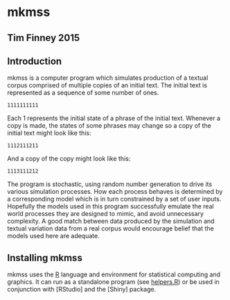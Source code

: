 # mkmss
## Tim Finney 2015

## Introduction

mkmss is a computer program which simulates production of a textual corpus comprised of multiple copies of an initial text. The initial text is represented as a sequence of some number of ones.

`1111111111`

Each 1 represents the initial state of a phrase of the initial text. Whenever a copy is made, the states of some phrases may change so a copy of the initial text might look like this:

`1112111211`

And a copy of the copy might look like this:

`1113111212`

The program is stochastic, using random number generation to drive its various simulation processes. How each process behaves is determined by a corresponding model which is in turn constrained by a set of user inputs. Hopefully the models used in this program successfully emulate the real world processes they are designed to mimic, and avoid unnecessary complexity. A good match between data produced by the simulation and textual variation data from a real corpus would encourage belief that the models used here are adequate.

## Installing mkmss

mkmss uses the [R][n1] language and environment for statistical computing and graphics. It can run as a standalone program (see [helpers.R](helpers.R)) or be used in conjunction with [RStudio] and the [Shiny] package.

[n1]: https://www.r-project.org/        "R statistics"
